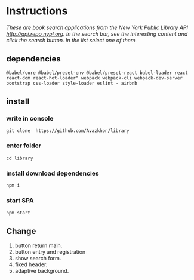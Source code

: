 # Instructions

*These are book search applications from the New York Public Library API http://api.repo.nypl.org.
In the search bar, see the interesting content and click the search button. In the list select one of them.*

## dependencies
`
 @babel/core
 @babel/preset-env
 @babel/preset-react
 babel-loader
 react
 react-dom
 react-hot-loader"
 webpack
 webpack-cli
 webpack-dev-server
 bootstrap
 css-loader
 style-loader
 eslint - airbnb
`

## install

### write in console
`git clone  https://github.com/Avazkhon/library`

### enter folder
`cd library`

### install download dependencies
`npm i`

### start SPA
`npm start`

## Change 

1. button return main.
1. button entry and registration
1. show search form.
1. fixed header.
1. adaptive background.
